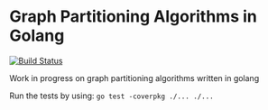 # Graph Partitioning Algorithms in Golang

[![Build Status](https://travis-ci.org/MBtech/gpa-go.png?branch=master)](https://travis-ci.org/MBtech/gpa-go)

Work in progress on graph partitioning algorithms written in golang

Run the tests by using:
```go test -coverpkg ./... ./...```
